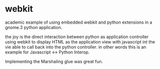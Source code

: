 webkit
======

academic example of using embedded webkit and python extensions in a gnome.3 python application.

the joy is the direct interaction between python as application controller using
webkit to display HTML as the application view with javascript int the vie able to call
back into the python controller. in other words this is an example for Javascript <-> Python Interop.

Implementing the Marshaling glue was great fun.
